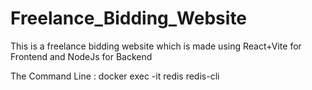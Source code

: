# Freelance_Bidding_Website
This is a freelance bidding website which is made using React+Vite for Frontend and NodeJs for Backend 

The Command Line : docker exec -it redis redis-cli
